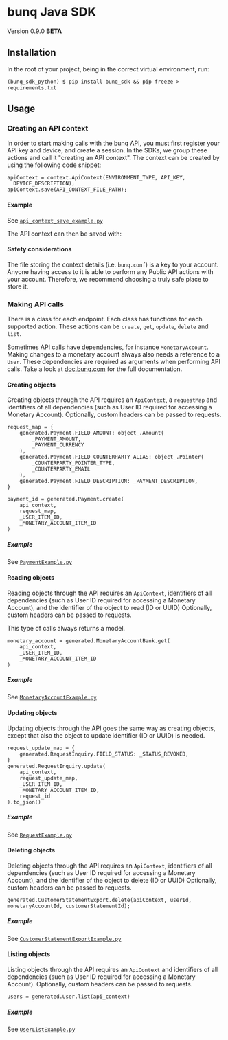 # bunq Java SDK
Version 0.9.0 **BETA**

## Installation
In the root of your project, being in the correct virtual environment, run:
```shell
(bunq_sdk_python) $ pip install bunq_sdk && pip freeze > requirements.txt
```

## Usage

### Creating an API context
In order to start making calls with the bunq API, you must first register your API key and device,
and create a session. In the SDKs, we group these actions and call it "creating an API context". The
context can be created by using the following code snippet:

```
apiContext = context.ApiContext(ENVIRONMENT_TYPE, API_KEY,
  DEVICE_DESCRIPTION);
apiContext.save(API_CONTEXT_FILE_PATH);
```

#### Example
See [`api_context_save_example.py`](./examples/api_context_save_example.py)

The API context can then be saved with:

#### Safety considerations
The file storing the context details (i.e. `bunq.conf`) is a key to your account. Anyone having
access to it is able to perform any Public API actions with your account. Therefore, we recommend
choosing a truly safe place to store it.

### Making API calls
There is a class for each endpoint. Each class has functions for each supported action. These
actions can be `create`, `get`, `update`, `delete` and `list`.

Sometimes API calls have dependencies, for instance `MonetaryAccount`. Making changes to a monetary
account always also needs a reference to a `User`. These dependencies are required as arguments when
performing API calls. Take a look at [doc.bunq.com](https://doc.bunq.com) for the full
documentation.

#### Creating objects
Creating objects through the API requires an `ApiContext`, a `requestMap` and identifiers of all
dependencies (such as User ID required for accessing a Monetary Account). Optionally, custom headers
can be passed to requests.


```
request_map = {
    generated.Payment.FIELD_AMOUNT: object_.Amount(
        _PAYMENT_AMOUNT,
        _PAYMENT_CURRENCY
    ),
    generated.Payment.FIELD_COUNTERPARTY_ALIAS: object_.Pointer(
        _COUNTERPARTY_POINTER_TYPE,
        _COUNTERPARTY_EMAIL
    ),
    generated.Payment.FIELD_DESCRIPTION: _PAYMENT_DESCRIPTION,
}

payment_id = generated.Payment.create(
    api_context,
    request_map,
    _USER_ITEM_ID,
    _MONETARY_ACCOUNT_ITEM_ID
)
```

##### Example
See [`PaymentExample.py`](./examples/payment_example.py)

#### Reading objects
Reading objects through the API requires an `ApiContext`, identifiers of all dependencies (such as
User ID required for accessing a Monetary Account), and the identifier of the object to read (ID or
UUID) Optionally, custom headers can be passed to requests.

This type of calls always returns a model.

```
monetary_account = generated.MonetaryAccountBank.get(
    api_context,
    _USER_ITEM_ID,
    _MONETARY_ACCOUNT_ITEM_ID
)
```

##### Example
See [`MonetaryAccountExample.py`](./examples/monetary_account_example.py)

#### Updating objects
Updating objects through the API goes the same way as creating objects, except that also the object to update identifier 
(ID or UUID) is needed.

```
request_update_map = {
    generated.RequestInquiry.FIELD_STATUS: _STATUS_REVOKED,
}
generated.RequestInquiry.update(
    api_context,
    request_update_map,
    _USER_ITEM_ID,
    _MONETARY_ACCOUNT_ITEM_ID,
    request_id
).to_json()
```

##### Example
See [`RequestExample.py`](./examples/request_example.py)

#### Deleting objects
Deleting objects through the API requires an `ApiContext`, identifiers of all dependencies (such as User ID required for
accessing a Monetary Account), and the identifier of the object to delete (ID or UUID) Optionally, custom headers can be
passed to requests.

```
generated.CustomerStatementExport.delete(apiContext, userId, monetaryAccountId, customerStatementId);
```

##### Example
See [`CustomerStatementExportExample.py`](./examples/customer_statement_export_example.py)

#### Listing objects
Listing objects through the API requires an `ApiContext` and identifiers of all dependencies (such as User ID required
for accessing a Monetary Account). Optionally, custom headers can be passed to requests.

```
users = generated.User.list(api_context)
```

##### Example
See [`UserListExample.py`](./examples/user_list_example.py)
